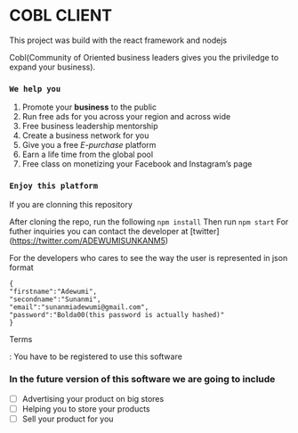 # COBL CLIENT


This project was build with the react framework and nodejs



Cobl(Community of Oriented business leaders gives you the priviledge to expand your business).<br>




### `We help you`
1.  Promote your **business** to the public 
2.  Run free ads for you across your region and across wide
3.  Free business leadership mentorship
4.  Create a business network for you
5.  Give you a free *E-purchase* platform
6.  Earn a life time from the global pool 
7.  Free class on monetizing your Facebook and Instagram’s page

### `Enjoy this platform`
If you are clonning this repository

After cloning the repo, run the following
`
npm install
`
Then run
`
npm start
`
For futher inquiries you can contact the developer at [twitter] (https://twitter.com/ADEWUMISUNKANM5)

For the developers who cares to see the way the user is represented in json format

```
{
"firstname":"Adewumi",
"secondname":"Sunanmi",
"email":"sunanmiadewumi@gmail.com",
"password":"Bolda00(this password is actually hashed)"
}
```
Terms
 
: You have to be registered to use this software

### In the future version of this software we are going to include

- [ ] Advertising your product on big stores
- [ ] Helping you to store your products
- [ ] Sell your product for you
